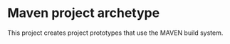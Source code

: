 # Maven project archetype

This project creates project prototypes that use the MAVEN build system.
